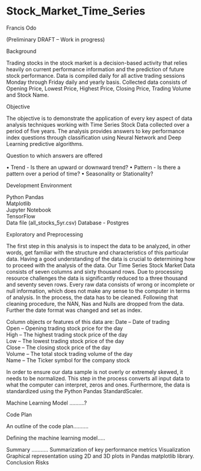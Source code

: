 # Stock_Market_Time_Series

Francis Odo

(Preliminary DRAFT – Work in progress)

Background

Trading stocks in the stock market is a decision-based activity that relies heavily on current performance information and the prediction of future stock performance. Data is compiled daily for all active trading sessions Monday through Friday daily and yearly basis. Collected data consists of Opening Price, Lowest Price, Highest Price, Closing Price, Trading Volume and Stock Name.

Objective

The objective is to demonstrate the application of every key aspect of data analysis techniques working with Time Series Stock Data collected over a period of five years. The analysis provides answers to key performance index questions through classification using Neural Network and Deep Learning predictive algorithms.

Question to which answers are offered

•	Trend - Is there an upward or downward trend?
•	Pattern - Is there a pattern over a period of time?
•	Seasonality or Stationality?

Development Environment											

Python Pandas												
Matplotlib												
Jupyter Notebook											
TensorFlow											
Data file (all_stocks_5yr.csv)
Database - Postgres

Exploratory and Preprocessing

The first step in this analysis is to inspect the data to be analyzed, in other words, get familiar with the structure and characteristics of this particular data. Having a good understanding of the data is crucial to determining how to proceed with the analysis of the data.
Our Time Series Stock Market Data consists of seven columns and sixty thousand rows. Due to processing resource challenges the data is significantly reduced to a three thousand and seventy seven rows.
Every raw data consists of wrong or incomplete or null information, which does not make any sense to the computer in terms of analysis. In the process, the data has to be cleaned. Following that cleaning procedure, the NAN, Nas and Nulls are dropped from the data. Further the date format was changed and set as index.

Column objects or features of this data are:
	Date – Date of trading											
	Open – Opening trading stock price for the day								
	High – The highest trading stock price of the day								
	Low – The lowest trading stock price of the day								
	Close – The closing stock price of the day								
	Volume – The total stock trading volume of the day							
	Name – The Ticker symbol for the company stock
	
In order to ensure our data sample is not overly or extremely skewed, it needs to be normalized. This step in the process converts all input data to what the computer can interpret, zeros and ones. Furthermore, the data is standardized using the Python Pandas StandardScaler. 

Machine Learning Model
..........?

Code Plan

An outline of the code plan..........

Defining the machine learning model.....
	
Summary ...........
Summarization of key performance metrics
Visualization
Graphical representation using 2D and 3D plots in Pandas matplotlib library. 
Conclusion
Risks
		
